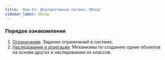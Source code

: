 ```yaml
---
title: 'How-to: Декларативная логика: Обзор'
sidebar_label: Обзор
---
```


### Порядок ознакомления

1.  [Ограничения](How-to_Constraints.md). Задание ограничений в системе.
2.  [Наследование и агрегации](How-to_Inheritance_and_aggregation.md). Механизмы по созданию одних объектов на основе других и наследованию их классов.
